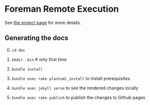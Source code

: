 Foreman Remote Execution
========================

See [the project page](https://inecas.github.io/foreman-rex) for more
details.

Generating the docs
-------------------

0. ``cd doc``

0. ``mkdir .bin`` # only first time

1. ``bundle install``

2. ``bundle exec rake plantuml_install`` to install prerequisites

3. ``bundle exec jekyll serve`` to see the rendered changes locally

4. ``bundle exec rake publish`` to publish the changes to Github pages
